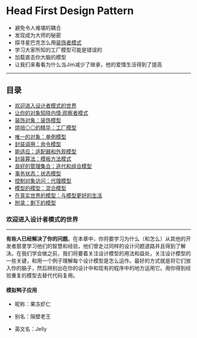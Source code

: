 Head First Design Pattern
=======

* 避免令人难堪的耦合
* 发现成为大师的秘密
* 探寻星巴克怎么用[装饰者模式](https://www.google.com/search?q=%E8%A3%85%E9%A5%B0%E8%80%85%E6%A8%A1%E5%BC%8F&rlz=1C1CHBD_jaJP837JP837&oq=%E8%A3%85%E9%A5%B0%E8%80%85%E6%A8%A1%E5%BC%8F&aqs=chrome..69i57j0l5.423j0j4&sourceid=chrome&ie=UTF-8 "悬停显示")
* 学习大家所知的工厂模型可能是错误的
* 加载直击你大脑的模型
* 让我们来看看为什么当Jim减少了继承，他的爱情生活得到了提高

****

## 目录
* [欢迎进入设计者模式的世界](#欢迎进入设计者模式的世界)
* [让你的对象知晓内情:观察者模式](#欢迎进入设计者模式的世界)
* [装饰对象：装饰模型](#欢迎进入设计者模式的世界)
* [烘培⚪⚪的精华：工厂模型](#欢迎进入设计者模式的世界)
* [唯一的对象：单例模型](#欢迎进入设计者模式的世界)
* [封装调用：命令模型](#欢迎进入设计者模式的世界)
* [能适应：适配器和外观模型](#欢迎进入设计者模式的世界)
* [封装算法：模板方法模式](#欢迎进入设计者模式的世界)
* [良好的管理集合：迭代和组合模型](#欢迎进入设计者模式的世界)
* [事务状态：状态模型](#欢迎进入设计者模式的世界)
* [控制对象访问：代理模型](#欢迎进入设计者模式的世界)
* [模型的模型：混合模型](#欢迎进入设计者模式的世界)
* [在真实世界的模型：与模型更好的生活](#欢迎进入设计者模式的世界)
* [附录：剩下的模型](#附录)


### 欢迎进入设计者模式的世界
-----------
**有些人已经解决了你的问题**。在本章中，你将要学习为什么（和怎么）从其他的开发者那里学习他们的智慧和经验，他们曾走过同样的设计问题道路并且得到了解决。在我们学会做之前，我们将要着关注设计模型的用法和益处，关注设计模型的一些关键，和用一个例子理解每个设计模型是怎么运作。最好的方式就是将它们放入你的脑子，然后辨别出在你的设计中和现有的程序中的地方运用它。用你得到经验重复的模型去替代代码复用。
#### 模拟鸭子应用
* 昵称：果冻虾仁
- 别名：隔壁老王
* 英文名：Jelly













    
